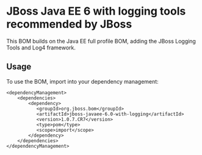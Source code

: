 JBoss Java EE 6 with logging tools recommended by JBoss
========================================================

This BOM builds on the Java EE full profile BOM, adding the JBoss Logging Tools and Log4 framework. 
  
Usage
-----

To use the BOM, import into your dependency management:

    <dependencyManagement>
        <dependencies>
            <dependency>
               <groupId>org.jboss.bom</groupId>
               <artifactId>jboss-javaee-6.0-with-logging</artifactId>
               <version>1.0.7.CR7</version>
               <type>pom</type>
               <scope>import</scope>
            </dependency>
        </dependencies>
    </dependencyManagement> 
	